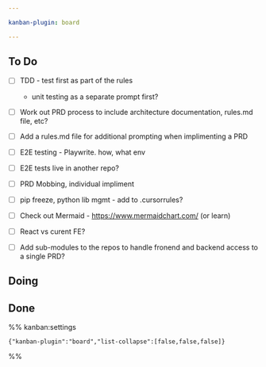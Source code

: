 ```yaml
---

kanban-plugin: board

---
```


## To Do

- [ ] TDD - test first as part of the rules
	- unit testing as a separate prompt first?
- [ ] Work out PRD process to include architecture documentation, rules.md file, etc?
- [ ] Add a rules.md file for additional prompting when implimenting a PRD
- [ ] E2E testing - Playwrite. how, what env
- [ ] E2E tests live in another repo?
- [ ] PRD Mobbing, individual impliment
- [ ] pip freeze, python lib mgmt - add to .cursorrules?
- [ ] Check out Mermaid - https://www.mermaidchart.com/ (or learn)
- [ ] React vs curent FE?
- [ ] Add sub-modules to the repos to handle fronend and backend access to a single PRD?


## Doing



## Done





%% kanban:settings
```
{"kanban-plugin":"board","list-collapse":[false,false,false]}
```
%%